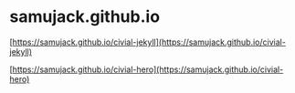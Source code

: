 # samujack.github.io

[https://samujack.github.io/civial-jekyll](https://samujack.github.io/civial-jekyll)

[https://samujack.github.io/civial-hero](https://samujack.github.io/civial-hero)
